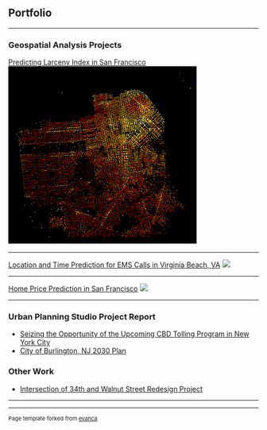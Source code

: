 ## Portfolio

---

### Geospatial Analysis Projects 

[Predicting Larceny Index in San Francisco](https://njxinran95.github.io/xin_he_finalproject/)
<img src="images/Python_img1.png?raw=true"/>

---
[Location and Time Prediction for EMS Calls in Virginia Beach, VA](/pdf/sample_presentation.pdf)
<img src="images/dummy_thumbnail.jpg?raw=true"/>

---
[Home Price Prediction in San Francisco](http://example.com/)
<img src="images/dummy_thumbnail.jpg?raw=true"/>

---

### Urban Planning Studio Project Report

- [Seizing the Opportunity of the Upcoming CBD Tolling Program in New York City](/pdf/sample_presentation.pdf)
- [City of Burlington, NJ 2030 Plan](/pdf/sample_presentation.pdf)

### Other Work

- [Intersection of 34th and Walnut Street Redesign Project](/pdf/sample_presentation.pdf)

---




---
<p style="font-size:11px">Page template forked from <a href="https://github.com/evanca/quick-portfolio">evanca</a></p>
<!-- Remove above link if you don't want to attibute -->
